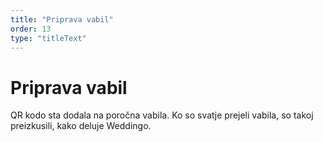 ```yaml
---
title: "Priprava vabil"
order: 13
type: "titleText"
---
```

# Priprava vabil

QR kodo sta dodala na poročna vabila.
Ko so svatje prejeli vabila, so takoj
preizkusili, kako deluje Weddingo.